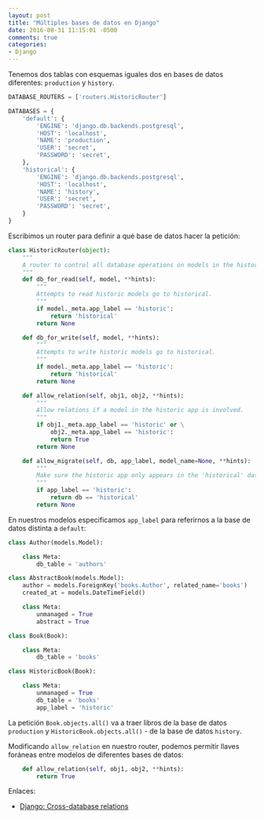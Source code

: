 ```yaml
---
layout: post
title: "Múltiples bases de datos en Django"
date: 2016-08-31 11:15:01 -0500
comments: true
categories: 
- Django
---
```


Tenemos dos tablas con esquemas iguales dos en bases de datos diferentes: `production` y `history`. 

```python settings.py
DATABASE_ROUTERS = ['routers.HistoricRouter']

DATABASES = {
    'default': {
        'ENGINE': 'django.db.backends.postgresql',
        'HOST': 'localhost',
        'NAME': 'production',
        'USER': 'secret',
        'PASSWORD': 'secret',
    },
    'historical': {
        'ENGINE': 'django.db.backends.postgresql',
        'HOST': 'localhost',
        'NAME': 'history',
        'USER': 'secret',
        'PASSWORD': 'secret',
    }
}
```

Escribimos un router para definir a qué base de datos hacer la petición:

```python routers.py
class HistoricRouter(object):
    """
    A router to control all database operations on models in the historic application.
    """
    def db_for_read(self, model, **hints):
        """
        Attempts to read historic models go to historical.
        """
        if model._meta.app_label == 'historic':
            return 'historical'
        return None

    def db_for_write(self, model, **hints):
        """
        Attempts to write historic models go to historical.
        """
        if model._meta.app_label == 'historic':
            return 'historical'
        return None

    def allow_relation(self, obj1, obj2, **hints):
        """
        Allow relations if a model in the historic app is involved.
        """
        if obj1._meta.app_label == 'historic' or \
            obj2._meta.app_label == 'historic':
            return True
        return None

    def allow_migrate(self, db, app_label, model_name=None, **hints):
        """
        Make sure the historic app only appears in the 'historical' database.
        """
        if app_label == 'historic':
            return db == 'historical'
        return None
```

En nuestros modelos especificamos `app_label` para referirnos a la base de datos distinta a `default`:

```python models.py
class Author(models.Model):

    class Meta:
        db_table = 'authors'

class AbstractBook(models.Model):
    author = models.ForeignKey('books.Author', related_name='books')
    created_at = models.DateTimeField()

    class Meta:
        unmanaged = True
        abstract = True

class Book(Book):

    class Meta:
        db_table = 'books'

class HistoricBook(Book):

    class Meta:
        unmanaged = True
        db_table = 'books'
        app_label = 'historic'
```

La petición `Book.objects.all()` va a traer libros de la base de datos `production` y `HistoricBook.objects.all()` - de la base de datos `history`.

Modificando `allow_relation` en nuestro router, podemos permitir llaves foráneas entre modelos de diferentes bases de datos:

```python
    def allow_relation(self, obj1, obj2, **hints):
        return True
```

Enlaces:

* [Django: Cross-database relations](https://docs.djangoproject.com/en/1.10/topics/db/multi-db/#cross-database-relations)